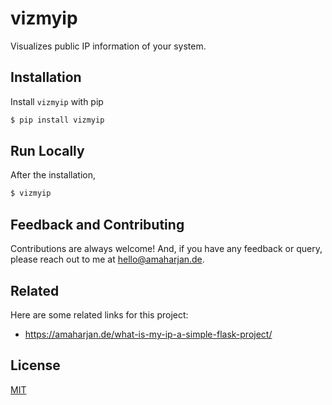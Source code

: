 # vizmyip
Visualizes public IP information of your system.


## Installation
Install `vizmyip` with pip

```bash
$ pip install vizmyip
```


## Run Locally
After the installation,
```bash
$ vizmyip
```

## Feedback and Contributing
Contributions are always welcome! And, if you have any feedback or query, please reach out to me at hello@amaharjan.de.

## Related
Here are some related links for this project:
- https://amaharjan.de/what-is-my-ip-a-simple-flask-project/

## License
[MIT](./LICENSE)